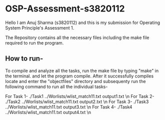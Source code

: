 # OSP-Assessment-s3820112

Hello I am Anuj Sharma (s3820112) and this is my submission for Operating System Principle's Assessment 1.

The Repository contains all the necessary files including the make file required to run the program.

## How to run-

To compile and analyze all the tasks, run the make file by typing "make" in the terminal. and let the program compile. 
After it successfully compiles locate and enter the "objectfiles" directory and subsequenty run the following command to run all the individual tasks-

For Task 1-   ./Task1 ../Worlists/wlist_match11.txt output1.txt \n
For Task 2-   ./Task2 ../Worlists/wlist_match11.txt output2.txt \n
For Task 3-   ./Task3 ../Worlists/wlist_match11.txt output3.txt \n
For Task 4-   ./Task4 ../Worlists/wlist_match11.txt output4.txt \n




